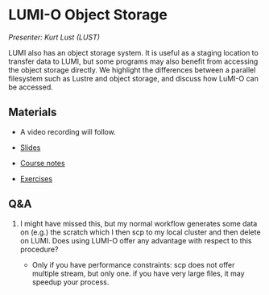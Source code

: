 # LUMI-O Object Storage

*Presenter: Kurt Lust (LUST)*

LUMI also has an object storage system. It is useful as a staging location
to transfer data to LUMI, but some programs may also benefit from accessing the 
object storage directly.
We highlight the differences
between a parallel filesystem such as Lustre and object storage, and discuss how
LuMI-O can be accessed.


## Materials

<!--
Materials will be made available during and after the lecture
-->
<!--
<video src="https://462000265.lumidata.eu/2p3day-20250303/recordings/204-ObjectStorage.mp4" controls="controls"></video>
-->
-   A video recording will follow.

-   [Slides](https://462000265.lumidata.eu/2p3day-20250303/files/LUMI-2p3day-20250303-204-ObjectStorage.pdf)

-   [Course notes](204-ObjectStorage.md)

-   [Exercises](E204-ObjectStorage.md)


## Q&A

1.  I might have missed this, but my normal workflow generates some data on (e.g.) the scratch which I then scp to my local cluster and then delete on LUMI. Does using LUMI-O offer any advantage with respect to this procedure?

    -   Only if you have performance constraints: scp does not offer multiple stream, but only one. if you have very large files, it may speedup your process.



